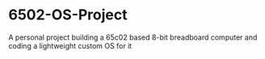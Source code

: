 # 6502-OS-Project
A personal project building a 65c02 based 8-bit breadboard computer and coding a lightweight custom OS for it

